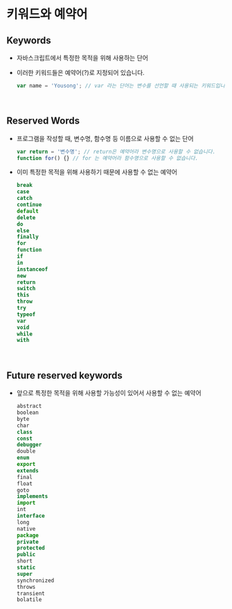 # 키워드와 예약어

## Keywords

+ 자바스크립트에서 특정한 목적을 위해 사용하는 단어

+ 이러한 키워드들은 예약어(?)로 지정되어 있습니다. 

  ```javascript
  var name = 'Yousong'; // var 라는 단어는 변수를 선언할 때 사용되는 키워드입니다. 
  ```

<br>

## Reserved Words

+ 프로그램을 작성할 때, 변수명, 함수명 등 이름으로 사용할 수 없는 단어

  ```javascript
  var return = '변수명'; // return은 예약어라 변수명으로 사용할 수 없습니다. 
  function for() {} // for 는 예약어라 함수명으로 사용할 수 없습니다. 
  ```

+ 이미 특정한 목적을 위해 사용하기 때문에 사용할 수 없는 예약어

  ```javascript
  break
  case
  catch
  continue
  default
  delete
  do
  else
  finally
  for
  function
  if
  in
  instanceof
  new
  return
  switch
  this
  throw
  try
  typeof
  var
  void
  while
  with
  ```

<br>

## Future reserved keywords

+ 앞으로 특정한 목적을 위해 사용할 가능성이 있어서 사용할 수 없는 예약어

  ```javascript
  abstract
  boolean
  byte
  char
  class
  const
  debugger
  double
  enum
  export
  extends
  final
  float
  goto
  implements
  import
  int
  interface
  long
  native
  package
  private
  protected
  public
  short
  static
  super
  synchronized
  throws
  transient
  bolatile
  ```

  